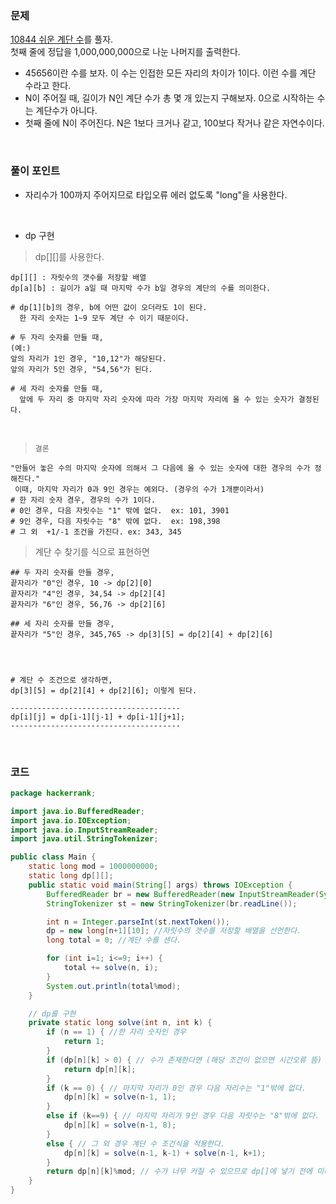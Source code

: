 ### 문제
[10844 쉬운 계단 수](https://www.acmicpc.net/problem/10844)를 풀자. <br>
첫째 줄에 정답을 1,000,000,000으로 나눈 나머지를 출력한다.
+ 45656이란 수를 보자. 이 수는 인접한 모든 자리의 차이가 1이다. 이런 수를 계단 수라고 한다.
+ N이 주어질 때, 길이가 N인 계단 수가 총 몇 개 있는지 구해보자. 0으로 시작하는 수는 계단수가 아니다.
+ 첫째 줄에 N이 주어진다. N은 1보다 크거나 같고, 100보다 작거나 같은 자연수이다.

<br>

### 풀이 포인트
+ 자리수가 100까지 주어지므로 타입오류 에러 없도록 "long"을 사용한다.

<br>

+ dp 구현
> dp[][]를 사용한다.
```
dp[][] : 자릿수의 갯수를 저장할 배열
dp[a][b] : 길이가 a일 때 마지막 수가 b일 경우의 계단의 수를 의미한다.

# dp[1][b]의 경우, b에 어떤 값이 오더라도 1이 된다.
  한 자리 숫자는 1~9 모두 계단 수 이기 때문이다. 

# 두 자리 숫자를 만들 때,
(예:) 
앞의 자리가 1인 경우, "10,12"가 해당된다.
앞의 자리가 5인 경우, "54,56"가 된다.

# 세 자리 숫자를 만들 때,
  앞에 두 자리 중 마지막 자리 숫자에 따라 가장 마지막 자리에 올 수 있는 숫자가 결정된다.
```

<br>

> `결론`
```
"만들어 놓은 수의 마지막 숫자에 의해서 그 다음에 올 수 있는 숫자에 대한 경우의 수가 정해진다."
 이때, 마지막 자리가 0과 9인 경우는 예외다. (경우의 수가 1개뿐이라서)
# 한 자리 숫자 경우, 경우의 수가 1이다.  
# 0인 경우, 다음 자릿수는 "1" 밖에 없다.  ex: 101, 3901
# 9인 경우, 다음 자릿수는 "8" 밖에 없다.  ex: 198,398
# 그 외  +1/-1 조건을 가진다. ex: 343, 345
```

> 계단 수 찾기를 식으로 표현하면
```
## 두 자리 숫자를 만들 경우,
끝자리가 "0"인 경우, 10 -> dp[2][0]
끝자리가 "4"인 경우, 34,54 -> dp[2][4]
끝자리가 "6"인 경우, 56,76 -> dp[2][6]

## 세 자리 숫자를 만들 경우,
끝자리가 "5"인 경우, 345,765 -> dp[3][5] = dp[2][4] + dp[2][6]




# 계단 수 조건으로 생각하면,
dp[3][5] = dp[2][4] + dp[2][6]; 이렇게 된다.

--------------------------------------
dp[i][j] = dp[i-1][j-1] + dp[i-1][j+1];
--------------------------------------
```

<br>

### 코드
```java
package hackerrank;

import java.io.BufferedReader;
import java.io.IOException;
import java.io.InputStreamReader;
import java.util.StringTokenizer;

public class Main {
    static long mod = 1000000000;
    static long dp[][];
    public static void main(String[] args) throws IOException {
        BufferedReader br = new BufferedReader(new InputStreamReader(System.in));
        StringTokenizer st = new StringTokenizer(br.readLine());

        int n = Integer.parseInt(st.nextToken());
        dp = new long[n+1][10]; //자릿수의 갯수를 저장할 배열을 선언한다.
        long total = 0; //계단 수를 센다.

        for (int i=1; i<=9; i++) {
            total += solve(n, i);
        }
        System.out.println(total%mod);
    }

    // dp를 구현
    private static long solve(int n, int k) {
        if (n == 1) { //한 자리 숫자인 경우
            return 1;
        }
        if (dp[n][k] > 0) { // 수가 존재한다면 (해당 조건이 없으면 시간오류 뜸)
            return dp[n][k];
        }
        if (k == 0) { // 마지막 자리가 0인 경우 다음 자리수는 "1"밖에 없다.
            dp[n][k] = solve(n-1, 1);
        }
        else if (k==9) { // 마지막 자리가 9인 경우 다음 자릿수는 "8"밖에 없다.
            dp[n][k] = solve(n-1, 8);
        }
        else { // 그 외 경우 계단 수 조건식을 적용한다.
            dp[n][k] = solve(n-1, k-1) + solve(n-1, k+1);
        }
        return dp[n][k]%mod; // 수가 너무 커질 수 있으므로 dp[]에 넣기 전에 미리 나누어 준다.
    }
}
```














